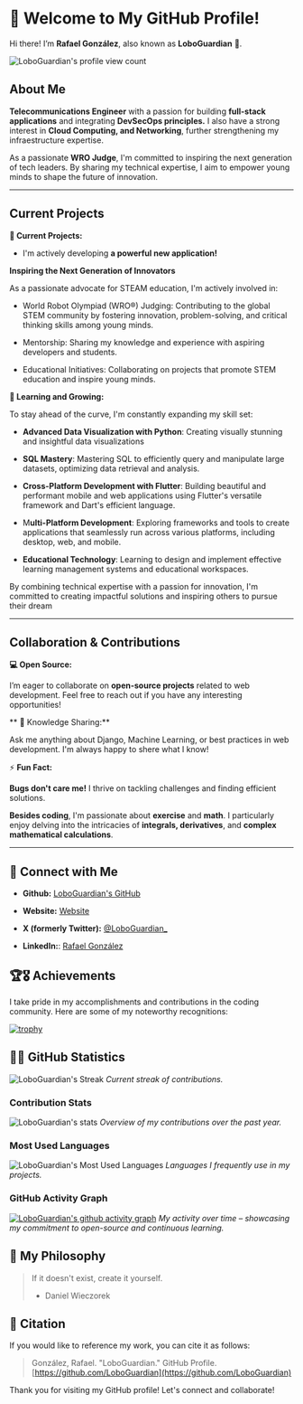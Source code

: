 # 👋 Welcome to My GitHub Profile!

Hi there! I’m **Rafael González**, also known as **LoboGuardian** 🐺.

<p align="left"> <img src="https://komarev.com/ghpvc/?username=LoboGuardian&abbreviated=true&label=PROFILE+VIEWS&color=lightgrey&style=for-the-badge" alt="LoboGuardian's profile view count" /> </p>

## About Me

**Telecommunications Engineer** with a passion for building **full-stack applications** and integrating **DevSecOps principles.** I also have a strong interest in **Cloud Computing, and Networking**, further strengthening my infraestructure expertise.

As a passionate **WRO Judge**, I'm committed to inspiring the next generation of tech leaders. By sharing my technical expertise, I aim to empower young minds to shape the future of innovation.

****

## Current Projects

**🔭 Current Projects:**

- I'm actively developing **a powerful new application!**

**Inspiring the Next Generation of Innovators**
  
  As a passionate advocate for STEAM education, I'm actively involved in:
  
  - World Robot Olympiad (WRO®) Judging: Contributing to the global STEM community by fostering innovation, problem-solving, and critical thinking skills among young minds.
  
  - Mentorship: Sharing my knowledge and experience with aspiring developers and students.
  
  - Educational Initiatives: Collaborating on projects that promote STEM education and inspire young minds.

**🌱 Learning and Growing:**

To stay ahead of the curve, I'm constantly expanding my skill set:

  - **Advanced Data Visualization with Python**: Creating visually stunning and insightful data visualizations
  
  - **SQL Mastery**: Mastering SQL to efficiently query and manipulate large datasets, optimizing data retrieval and analysis.
  
  - **Cross-Platform Development with Flutter**: Building beautiful and performant mobile and web applications using Flutter's versatile framework and Dart's efficient language.
  
  - M**ulti-Platform Development**: Exploring frameworks and tools to create applications that seamlessly run across various platforms, including desktop, web, and mobile.
  
  - **Educational Technology**: Learning to design and implement effective learning management systems and educational workspaces.

By combining technical expertise with a passion for innovation, I'm committed to creating impactful solutions and inspiring others to pursue their dream
  
****


## Collaboration & Contributions
 
**💻 Open Source:**

I’m eager to collaborate on **open-source projects** related to web development. Feel free to reach out if you have any interesting opportunities!

** 💬 Knowledge Sharing:**

Ask me anything about Django, Machine Learning, or best practices in web development. I'm always happy to shere what I know!

⚡ **Fun Fact:**

**Bugs don't care me!** I thrive on tackling challenges and finding efficient solutions.

**Besides coding**, I'm passionate about **exercise** and **math**. I particularly enjoy delving into the intricacies of **integrals, derivatives**, and **complex mathematical calculations**.

****

## 🔗 Connect with Me

- **Github:** [LoboGuardian's GitHub](https://github.com/LoboGuardian)

- **Website:** [Website](https://loboguardian.github.io/)

- **X (formerly Twitter):** [@LoboGuardian_](https://x.com/LoboGuardian_)

- **LinkedIn:**: [Rafael González](https://www.linkedin.com/in/gonzalezrbx/)
  


  <!--
  - [![Website](https://img.shields.io/badge/loboguardian.com-000000?style=for-the-badge&logo=About.me&logoColor=white&labelColor=101010)](https://loboguardian.github.io/) 
  -->

  <!--
  - [![X_(Twitter)](https://img.shields.io/badge/X_(Twitter)-000000?style=for-the-badge&logo=X&logoColor=white&labelColor=101010)](https://x.com/LoboGuardian_)
  -->

  <!--
  - [![LinkedIn](https://img.shields.io/badge/linkedin-%230077B5.svg?style=for-the-badge&logo=linkedin&logoColor=white&labelColor=101010)](https://www.linkedin.com/in/gonzalezrbx/)
  -->

<!-- #### Mobile developer | UI/UX Designer* -->

<!-- #### *AI Specialist | Data Scientist | -->

<!-- <p align="center"><a href="#"><img src="#" height="100%" width="100%" /></a></p> -->

<!--
[![Instagram](https://img.shields.io/badge/Instagram-E4405F?style=for-the-badge&logo=instagram&logoColor=white)](https://instagram.com/LoboGuardian_)
-->

<!--
[![YouTube](https://img.shields.io/badge/html5-%23E34F26.svg?style=for-the-badge&logo=html5&logoColor=white&labelColor=101010)](https://www.youtube.com/@LoboGuardian)
-->

<!--
📄 Know about my experiences https://linkedin.com/in/gonzalezrbx
-->

## 🏆🎖 Achievements

I take pride in my accomplishments and contributions in the coding community. Here are some of my noteworthy recognitions:

[![trophy](https://github-profile-trophy.vercel.app/?username=loboguardian&row=2&column=6)](https://github.com/ryo-ma/github-profile-trophy)

## 🧮📝 GitHub Statistics

![LoboGuardian's Streak](https://github-readme-streak-stats.herokuapp.com/?user=loboguardian&theme=react&layout=compact&hide_border=true)
*Current streak of contributions.*

### Contribution Stats

![LoboGuardian's stats](https://github-readme-stats.vercel.app/api?username=loboguardian&count_private=true&show_icons=true&theme=react)
*Overview of my contributions over the past year.*

### Most Used Languages

![LoboGuardian's Most Used Languages](https://github-readme-stats.vercel.app/api/top-langs/?username=loboguardian&langs_count=15&theme=react&layout=compact&hide=)
*Languages I frequently use in my projects.*

### GitHub Activity Graph

[![LoboGuardian's github activity graph](https://github-readme-activity-graph.vercel.app/graph?username=loboguardian&theme=github-compact)](https://github.com/ashutosh00710/github-readme-activity-graph)
*My activity over time – showcasing my commitment to open-source and continuous learning.*

## 💭 My Philosophy

> If it doesn't exist, create it yourself.
> 
> - Daniel Wieczorek

## 📜 Citation

If you would like to reference my work, you can cite it as follows:

> González, Rafael. "LoboGuardian." GitHub Profile. [https://github.com/LoboGuardian](https://github.com/LoboGuardian)

Thank you for visiting my GitHub profile! Let's connect and collaborate!
